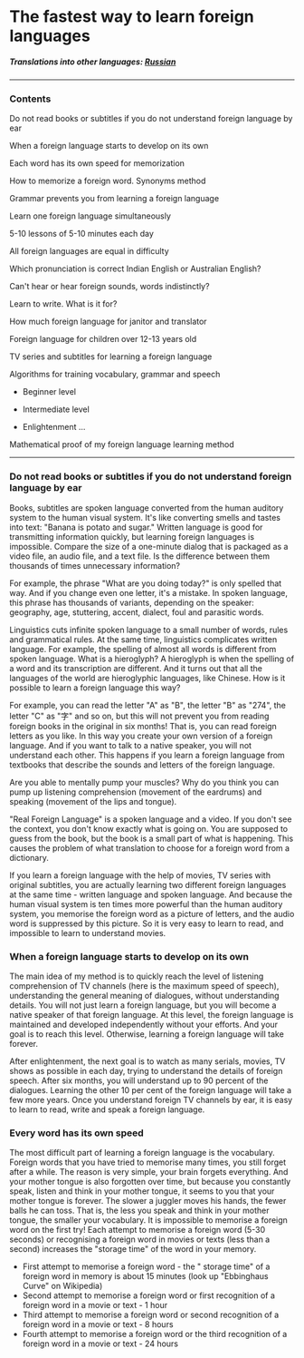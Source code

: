 
# The fastest way to learn foreign languages

##### Translations into other languages: [Russian](https://github.com/jkchao/typescript-book-chinese)
---
### Contents

Do not read books or subtitles if you do not understand foreign language by ear

When a foreign language starts to develop on its own

Each word has its own speed for memorization

How to memorize a foreign word. Synonyms method

Grammar prevents you from learning a foreign language

Learn one foreign language simultaneously

5-10 lessons of 5-10 minutes each day

All foreign languages are equal in difficulty

Which pronunciation is correct Indian English or Australian English?

Can't hear or hear foreign sounds, words indistinctly?

Learn to write. What is it for?

How much foreign language for janitor and translator

Foreign language for children over 12-13 years old

TV series and subtitles for learning a foreign language

Algorithms for training vocabulary, grammar and speech

- Beginner level

- Intermediate level

- Enlightenment ...

Mathematical proof of my foreign language learning method


---
  
### Do not read books or subtitles if you do not understand foreign language by ear

Books, subtitles are spoken language converted from the human auditory system to the human visual system. It's like converting smells and tastes into text: "Banana is potato and sugar." Written language is good for transmitting information quickly, but learning foreign languages is impossible. Compare the size of a one-minute dialog that is packaged as a video file, an audio file, and a text file. Is the difference between them thousands of times unnecessary information? 

For example, the phrase "What are you doing today?" is only spelled that way. And if you change even one letter, it's a mistake. In spoken language, this phrase has thousands of variants, depending on the speaker: geography, age, stuttering, accent, dialect, foul and parasitic words.

Linguistics cuts infinite spoken language to a small number of words, rules and grammatical rules. At the same time, linguistics complicates written language. For example, the spelling of almost all words is different from spoken language. What is a hieroglyph? A hieroglyph is when the spelling of a word and its transcription are different. And it turns out that all the languages of the world are hieroglyphic languages, like Chinese. How is it possible to learn a foreign language this way? 

For example, you can read the letter "A" as "B", the letter "B" as "274", the letter "C" as "字" and so on, but this will not prevent you from reading foreign books in the original in six months! That is, you can read foreign letters as you like. In this way you create your own version of a foreign language. And if you want to talk to a native speaker, you will not understand each other. This happens if you learn a foreign language from textbooks that describe the sounds and letters of the foreign language.

Are you able to mentally pump your muscles? Why do you think you can pump up listening comprehension (movement of the eardrums) and speaking (movement of the lips and tongue). 

"Real Foreign Language" is a spoken language and a video. If you don't see the context, you don't know exactly what is going on. You are supposed to guess from the book, but the book is a small part of what is happening. This causes the problem of what translation to choose for a foreign word from a dictionary.

If you learn a foreign language with the help of movies, TV series with original subtitles, you are actually learning two different foreign languages at the same time - written language and spoken language. And because the human visual system is ten times more powerful than the human auditory system, you memorise the foreign word as a picture of letters, and the audio word is suppressed by this picture. So it is very easy to learn to read, and impossible to learn to understand movies.


### When a foreign language starts to develop on its own

The main idea of my method is to quickly reach the level of listening comprehension of TV channels (here is the maximum speed of speech), understanding the general meaning of dialogues, without understanding details. You will not just learn a foreign language, but you will become a native speaker of that foreign language. At this level, the foreign language is maintained and developed independently without your efforts. And your goal is to reach this level. Otherwise, learning a foreign language will take forever. 

After enlightenment, the next goal is to watch as many serials, movies, TV shows as possible in each day, trying to understand the details of foreign speech. After six months, you will understand up to 90 percent of the dialogues.  Learning the other 10 per cent of the foreign language will take a few more years. Once you understand foreign TV channels by ear, it is easy to learn to read, write and speak a foreign language.

### Every word has its own speed

The most difficult part of learning a foreign language is the vocabulary. Foreign words that you have tried to memorise many times, you still forget after a while. The reason is very simple, your brain forgets everything. And your mother tongue is also forgotten over time, but because you constantly speak, listen and think in your mother tongue, it seems to you that your mother tongue is forever. The slower a juggler moves his hands, the fewer balls he can toss. That is, the less you speak and think in your mother tongue, the smaller your vocabulary. It is impossible to memorise a foreign word on the first try! Each attempt to memorise a foreign word (5-30 seconds) or recognising a foreign word in movies or texts (less than a second) increases the "storage time" of the word in your memory.
- First attempt to memorise a foreign word - the " storage time" of a foreign word in memory is about 15 minutes (look up "Ebbinghaus Curve" on Wikipedia) 
- Second attempt to memorise a foreign word or first recognition of a foreign word in a movie or text - 1 hour 
- Third attempt to memorise a foreign word or second recognition of a foreign word in a movie or text - 8 hours 
- Fourth attempt to memorise a foreign word or the third recognition of a foreign word in a movie or text - 24 hours 






















